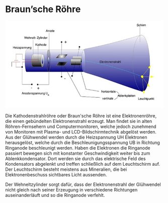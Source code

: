 # Braun’sche Röhre
![](/assets/media/braunsche-roehre.PNG)

Die Kathodenstrahlröhre oder Braun'sche Röhre ist eine Elektronenröhre,
die einen gebündelten Elektronenstrahl erzeugt. Man findet sie in alten Röhren-Fernsehern und Computermonitoren,
welche jedoch zunehmend von Monitoren mit Plasma- und LCD-Bildschirmtechnik abgelöst werden.
Aus der Glühwendel werden durch die Heizspannung UH Elektronen herausgelöst,
welche durch die Beschleunigungsspannung UB in Richtung Ringanode beschleunigt werden.
Haben die Elektronen die Ringanode passiert bewegen sich mit konstanter Geschwindigkeit weiter bis zum Ablenkkondensator.
Dort werden sie durch das elektrische Feld des Kondensators abgelenkt und treffen schließlich auf dem Leuchtschirm auf.
Der Leuchtschirm besteht meistens aus Mineralien, die bei Elektronenbeschuss sichtbares Licht aussenden.

Der Wehneltzylinder sorgt dafür, dass der Elektronenstrahl der Glühwendel nicht gleich
nach seiner Erzeugung in verschiedene Richtungen auseinanderläuft und so die Ringanode verfehlt.

